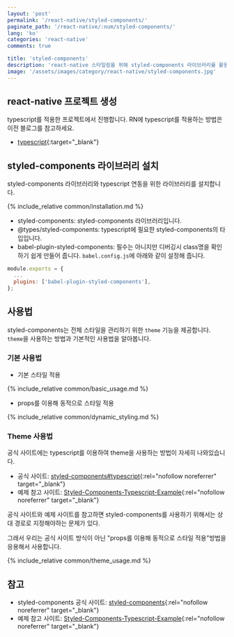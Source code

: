 ```yaml
---
layout: 'post'
permalink: '/react-native/styled-components/'
paginate_path: '/react-native/:num/styled-components/'
lang: 'ko'
categories: 'react-native'
comments: true

title: 'styled-components'
description: 'react-native 스타일링을 위해 styled-components 라이브러리를 활용하는 방법에 대해 알아보자.'
image: '/assets/images/category/react-native/styled-components.jpg'
---
```



## react-native 프로젝트 생성
typescript를 적용한 프로젝트에서 진행합니다. RN에 typescript를 적용하는 방법은 이전 블로그를 참고하세요.
- [typescript]({{site.url}}/{{page.categories}}/typescript/){:target="_blank"}

## styled-components 라이브러리 설치
styled-components 라이브러리와 typescript 연동을 위한 라이브러리를 설치합니다.

{% include_relative common/installation.md %}

- styled-components: styled-components 라이브러리입니다.
- @types/styled-components: typescript에 필요한 styled-components의 타입입니다.
- babel-plugin-styled-components: 필수는 아니지만 디버깅시 class명을 확인하기 쉽게 만들어 줍니다. ```babel.config.js```에 아래와 같이 설정해 줍니다.

```js
module.exports = {
  ...
  plugins: ['babel-plugin-styled-components'],
};
```

## 사용법
styled-components는 전체 스타일을 관리하기 위한 ```theme``` 기능을 제공합니다. ```theme```을 사용하는 방법과 기본적인 사용법을 알아봅니다.

### 기본 사용법
- 기본 스타일 적용

{% include_relative common/basic_usage.md %}

- props를 이용해 동적으로 스타일 적용

{% include_relative common/dynamic_styling.md %}

### Theme 사용법
공식 사이트에는 typescript를 이용하여 theme을 사용하는 방법이 자세히 나와있습니다.
- 공식 사이트: [styled-components#typescript](https://www.styled-components.com/docs/api#typescript){:rel="nofollow noreferrer" target="_blank"}
- 예제 참고 사이트: [Styled-Components-Typescript-Example](https://github.com/patrick91/Styled-Components-Typescript-Example){:rel="nofollow noreferrer" target="_blank"}

공식 사이트와 예제 사이트를 참고하면 styled-components를 사용하기 위해서는 상대 경로로 지정해야하는 문제가 있다.

그래서 우리는 공식 사이트 방식이 아닌 "props를 이용해 동적으로 스타일 적용"방법을 응용해서 사용합니다.

{% include_relative common/theme_usage.md %}

## 참고
- styled-components 공식 사이트: [styled-components](https://www.styled-components.com/docs){:rel="nofollow noreferrer" target="_blank"}
- 예제 참고 사이트: [Styled-Components-Typescript-Example](https://github.com/patrick91/Styled-Components-Typescript-Example){:rel="nofollow noreferrer" target="_blank"}